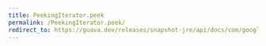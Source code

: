 ```yaml
---
title: PeekingIterator.peek
permalink: /PeekingIterator.peek/
redirect_to: https://guava.dev/releases/snapshot-jre/api/docs/com/google/common/collect/PeekingIterator.html#peek--
---
```

